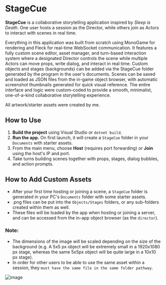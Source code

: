# StageCue

**StageCue** is a collaborative storytelling application inspired by *Sleep is Death*. One user hosts a session as the Director, while others join as Actors to interact with scenes in real time.

Everything in this application was built from scratch using MonoGame for rendering and Fleck for real-time WebSocket communication. It features a fully custom scene editor, asset manager, and turn-based interaction system where a designated Director controls the scene while multiple Actors can move props, write dialog, and interact in real time. Custom objects and stages (backgrounds) can be added via the StageCue folder generated by the program in the user's documents. Scenes can be saved and loaded as JSON files from the in-game object browser, with automatic screenshot thumbnails generated for quick visual reference. The entire interface and logic were custom-coded to provide a smooth, minimalist, one-of-a-kind collaborative storytelling experience.

All artwork/starter assets were created by me.

## How to Use

1. **Build the project** using Visual Studio or `dotnet build`.
2. **Run the app.** On first launch, it will create a `StageCue` folder in your `Documents` with starter assets.
3. From the main menu, choose **Host** (requires port forwarding) or **Join** using the host's IP and port.
4. Take turns building scenes together with props, stages, dialog bubbles, and action prompts.

## How to Add Custom Assets

- After your first time hosting or joining a scene, a `StageCue` folder is generated in your PC's `Documents` folder with some starter assets.
- .png files can be put into the `Objects/Stages` folders, or any sub-folders created within them as well.
- These files will be loaded by the app when hosting or joining a server, and can be accessed from the in-app object browser (as the `director`).

### Note:
- The dimensions of the image will be scaled depending on the size of the background (e.g. A 5x5 px object will be extremely small in a 1920x1080 px stage, whereas the same 5x5px object will be quite large in a 10x10 px stage).
- In order for other users to be able to use the same asset within a session, they `must have the same file in the same folder pathway`.

![image](https://github.com/user-attachments/assets/fec3139b-1215-466a-b543-23d50fa64bd0)
